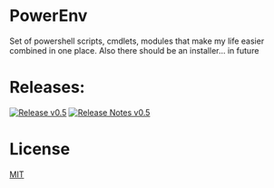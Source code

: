 # PowerEnv
Set of powershell scripts, cmdlets, modules that make my life easier combined in one place. Also there should be an installer... in future

# Releases:

[![Release v0.5](https://img.shields.io/badge/v%200.5-Download-brightgreen.svg)](https://github.com/iivchenko/PowerEnv/releases/download/v0.5/PowerEnv_v0.5.zip) [![Release Notes v0.5](https://img.shields.io/badge/Release%20notes-Navigate-brightgreen.svg)](https://github.com/iivchenko/PowerEnv/releases/tag/v0.5)

# License
[MIT](https://github.com/iivchenko/PowerEnv/blob/develop/LICENSE)
